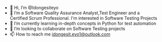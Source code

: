 - 👋 Hi, I’m @Idongesiteyo
- 👀 I’m a Software Quality Assurance Analyst,Test Engineer and a Certified Scrum Professional. I'm interested in Software Testing Projects 
- 🌱 I’m currently learning in-depth concepts in Python for test automation
- 💞️ I’m looking to collaborate on Software Testing projects 
- 📫 How to reach me idongesit.eyo1@outlook.com

<!---
Idongesiteyo/Idongesiteyo is a ✨ special ✨ repository because its `README.md` (this file) appears on your GitHub profile.
You can click the Preview link to take a look at your changes.
--->
